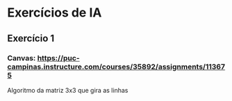 # Exercícios de IA

## Exercício 1
### Canvas: https://puc-campinas.instructure.com/courses/35892/assignments/113675
Algoritmo da matriz 3x3 que gira as linhas
